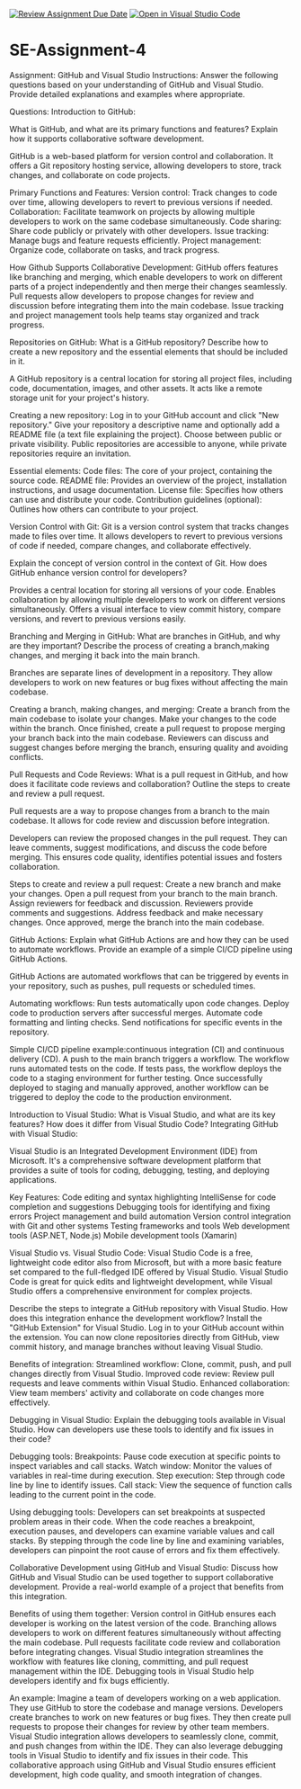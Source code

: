 [![Review Assignment Due Date](https://classroom.github.com/assets/deadline-readme-button-22041afd0340ce965d47ae6ef1cefeee28c7c493a6346c4f15d667ab976d596c.svg)](https://classroom.github.com/a/GvXCZgfk)
[![Open in Visual Studio Code](https://classroom.github.com/assets/open-in-vscode-2e0aaae1b6195c2367325f4f02e2d04e9abb55f0b24a779b69b11b9e10269abc.svg)](https://classroom.github.com/online_ide?assignment_repo_id=15316615&assignment_repo_type=AssignmentRepo)
# SE-Assignment-4
Assignment: GitHub and Visual Studio
Instructions:
Answer the following questions based on your understanding of GitHub and Visual Studio. Provide detailed explanations and examples where appropriate.

Questions:
Introduction to GitHub:

What is GitHub, and what are its primary functions and features? Explain how it supports collaborative software development.

GitHub is a web-based platform for version control and collaboration. It offers a Git repository hosting service, allowing developers to store, track changes, and collaborate on code projects.

Primary Functions and Features:
Version control: Track changes to code over time, allowing developers to revert to previous versions if needed.
Collaboration: Facilitate teamwork on projects by allowing multiple developers to work on the same codebase simultaneously.
Code sharing: Share code publicly or privately with other developers.
Issue tracking: Manage bugs and feature requests efficiently.
Project management: Organize code, collaborate on tasks, and track progress.

How Github Supports Collaborative Development:
GitHub offers features like branching and merging, which enable developers to work on different parts of a project independently and then merge their changes seamlessly.
Pull requests allow developers to propose changes for review and discussion before integrating them into the main codebase.
Issue tracking and project management tools help teams stay organized and track progress.


Repositories on GitHub:
What is a GitHub repository? Describe how to create a new repository and the essential elements that should be included in it.

A GitHub repository is a central location for storing all project files, including code, documentation, images, and other assets. It acts like a remote storage unit for your project's history.

Creating a new repository:
Log in to your GitHub account and click "New repository."
Give your repository a descriptive name and optionally add a README file (a text file explaining the project).
Choose between public or private visibility. Public repositories are accessible to anyone, while private repositories require an invitation.

Essential elements:
Code files: The core of your project, containing the source code.
README file: Provides an overview of the project, installation instructions, and usage documentation.
License file: Specifies how others can use and distribute your code.
Contribution guidelines (optional): Outlines how others can contribute to your project.


Version Control with Git:
Git is a version control system that tracks changes made to files over time. It allows developers to revert to previous versions of code if needed, compare changes, and collaborate effectively.

Explain the concept of version control in the context of Git. How does GitHub enhance version control for developers?

Provides a central location for storing all versions of your code.
Enables collaboration by allowing multiple developers to work on different versions simultaneously.
Offers a visual interface to view commit history, compare versions, and revert to previous versions easily.

Branching and Merging in GitHub:
What are branches in GitHub, and why are they important? Describe the process of creating a branch,making changes, and merging it back into the main branch.

Branches are separate lines of development in a repository. They allow developers to work on new features or bug fixes without affecting the main codebase.

Creating a branch, making changes, and merging:
Create a branch from the main codebase to isolate your changes.
Make your changes to the code within the branch.
Once finished, create a pull request to propose merging your branch back into the main codebase.
Reviewers can discuss and suggest changes before merging the branch, ensuring quality and avoiding conflicts.

Pull Requests and Code Reviews:
What is a pull request in GitHub, and how does it facilitate code reviews and collaboration? Outline the steps to create and review a pull request.

Pull requests are a way to propose changes from a branch to the main codebase. It allows for code review and discussion before integration.

Developers can review the proposed changes in the pull request.
They can leave comments, suggest modifications, and discuss the code before merging.
This ensures code quality, identifies potential issues and fosters collaboration.

Steps to create and review a pull request:
Create a new branch and make your changes.
Open a pull request from your branch to the main branch.
Assign reviewers for feedback and discussion.
Reviewers provide comments and suggestions.
Address feedback and make necessary changes.
Once approved, merge the branch into the main codebase.

GitHub Actions:
Explain what GitHub Actions are and how they can be used to automate workflows. Provide an example of a simple CI/CD pipeline using GitHub Actions.

GitHub Actions are automated workflows that can be triggered by events in your repository, such as pushes, pull requests or scheduled times.

Automating workflows:
Run tests automatically upon code changes.
Deploy code to production servers after successful merges.
Automate code formatting and linting checks.
Send notifications for specific events in the repository.

Simple CI/CD pipeline example:continuous integration (CI) and continuous delivery (CD).
A push to the main branch triggers a workflow.
The workflow runs automated tests on the code.
If tests pass, the workflow deploys the code to a staging environment for further testing.
Once successfully deployed to staging and manually approved, another workflow can be triggered to deploy the code to the production environment.

Introduction to Visual Studio:
What is Visual Studio, and what are its key features? How does it differ from Visual Studio Code?
Integrating GitHub with Visual Studio:

Visual Studio is an Integrated Development Environment (IDE) from Microsoft. It's a comprehensive software development platform that provides a suite of tools for coding, debugging, testing, and deploying applications.

Key Features:
Code editing and syntax highlighting
IntelliSense for code completion and suggestions
Debugging tools for identifying and fixing errors
Project management and build automation
Version control integration with Git and other systems
Testing frameworks and tools
Web development tools (ASP.NET, Node.js)
Mobile development tools (Xamarin)

Visual Studio vs. Visual Studio Code:
Visual Studio Code is a free, lightweight code editor also from Microsoft, but with a more basic feature set compared to the full-fledged IDE offered by Visual Studio.
Visual Studio Code is great for quick edits and lightweight development, while Visual Studio offers a comprehensive environment for complex projects.

Describe the steps to integrate a GitHub repository with Visual Studio. How does this integration enhance the development workflow?
Install the "GitHub Extension" for Visual Studio.
Log in to your GitHub account within the extension.
You can now clone repositories directly from GitHub, view commit history, and manage branches without leaving Visual Studio.

Benefits of integration:
Streamlined workflow: Clone, commit, push, and pull changes directly from Visual Studio.
Improved code review: Review pull requests and leave comments within Visual Studio.
Enhanced collaboration: View team members' activity and collaborate on code changes more effectively.

Debugging in Visual Studio:
Explain the debugging tools available in Visual Studio. How can developers use these tools to identify and fix issues in their code?

Debugging tools:
Breakpoints: Pause code execution at specific points to inspect variables and call stacks.
Watch window: Monitor the values of variables in real-time during execution.
Step execution: Step through code line by line to identify issues.
Call stack: View the sequence of function calls leading to the current point in the code.

Using debugging tools:
Developers can set breakpoints at suspected problem areas in their code.
When the code reaches a breakpoint, execution pauses, and developers can examine variable values and call stacks.
By stepping through the code line by line and examining variables, developers can pinpoint the root cause of errors and fix them effectively.

Collaborative Development using GitHub and Visual Studio:
Discuss how GitHub and Visual Studio can be used together to support collaborative development. Provide a real-world example of a project that benefits from this integration.

Benefits of using them together:
Version control in GitHub ensures each developer is working on the latest version of the code.
Branching allows developers to work on different features simultaneously without affecting the main codebase.
Pull requests facilitate code review and collaboration before integrating changes.
Visual Studio integration streamlines the workflow with features like cloning, committing, and pull request management within the IDE.
Debugging tools in Visual Studio help developers identify and fix bugs efficiently.

An example:
Imagine a team of developers working on a web application. They use GitHub to store the codebase and manage versions. Developers create branches to work on new features or bug fixes. They then create pull requests to propose their changes for review by other team members. Visual Studio integration allows developers to seamlessly clone, commit, and push changes from within the IDE. They can also leverage debugging tools in Visual Studio to identify and fix issues in their code. This collaborative approach using GitHub and Visual Studio ensures efficient development, high code quality, and smooth integration of changes.

